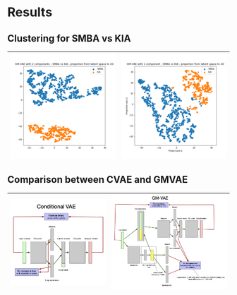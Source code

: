 # Results

## Clustering for SMBA vs KIA

![](./high_param_gmvae_2/gmvae2_tsne.png) | ![](./high_param_gmvae_1/gmvae1_tsne.png)
:-------------------------:|:-------------------------:

## Comparison between CVAE and GMVAE
![](./diagrams/cvae.png) | ![](./diagrams/gmvae.png)
:-------------------------:|:-------------------------:
